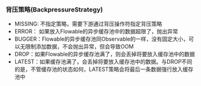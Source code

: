 ### 背压策略(BackpressureStrategy)
- MISSING: 不指定策略，需要下游通过背压操作符指定背压策略
- ERROR： 如果放入Flowable的异步缓存池中的数据超限了，抛出异常
- BUGGER：Flowable的异步缓存池同Observable的一样，没有固定大小，可以无限制添加数据，不会抛出异常，但会导致OOM
- DROP：如果Flowable的异步缓存池满了，则会丢掉将要放入缓存池中的数据
- LATEST：如果缓存池满了，会丢掉将要放入缓存池中的数据。与DROP不同的是，不管缓存池的状态如何，LATEST策略会将最后一条数据强行放入缓存池中